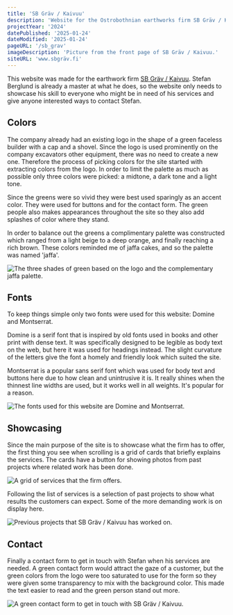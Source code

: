 ```yaml
---
title: 'SB Gräv / Kaivuu'
description: 'Website for the Ostrobothnian earthworks firm SB Gräv / Kaivuu.'
projectYear: '2024'
datePublished: '2025-01-24'
dateModified: '2025-01-24'
pageURL: '/sb_grav'
imageDescription: 'Picture from the front page of SB Gräv / Kaivuu.'
siteURL: 'www.sbgräv.fi'
---
```


This website was made for the earthwork firm [SB Gräv / Kaivuu](https://www.sbgräv.fi). Stefan Berglund is already a master at what he does, so the website only needs to showcase his skill to everyone who might be in need of his services and give anyone interested ways to contact Stefan.

## Colors

The company already had an existing logo in the shape of a green faceless builder with a cap and a shovel. Since the logo is used prominently on the company excavators other equipment, there was no need to create a new one. Therefore the process of picking colors for the site started with extracting colors from the logo. In order to limit the palette as much as possible only three colors were picked: a midtone, a dark tone and a light tone.

Since the greens were so vivid they were best used sparingly as an accent color. They were used for buttons and for the contact form. The green people also makes appearances throughout the site so they also add splashes of color where they stand.

In order to balance out the greens a complimentary palette was constructed which ranged from a light beige to a deep orange, and finally reaching a rich brown. These colors reminded me of jaffa cakes, and so the palette was named 'jaffa'.

![The three shades of green based on the logo and the complementary jaffa palette.](img/work/sb_grav/palette_showcase.webp)

## Fonts

To keep things simple only two fonts were used for this website: Domine and Montserrat.

Domine is a serif font that is inspired by old fonts used in books and other print with dense text. It was specifically designed to be legible as body text on the web, but here it was used for headings instead. The slight curvature of the letters give the font a homely and friendly look which suited the site.

Montserrat is a popular sans serif font which was used for body text and buttons here due to how clean and unintrusive it is. It really shines when the thinnest line widths are used, but it works well in all weights. It's popular for a reason.

![The fonts used for this website are Domine and Montserrat.](img/work/sb_grav/font_showcase.webp)

## Showcasing

Since the main purpose of the site is to showcase what the firm has to offer, the first thing you see when scrolling is a grid of cards that briefly explains the services. The cards have a button for showing photos from past projects where related work has been done.

![A grid of services that the firm offers.](/img/work/sb_grav/sb_services.webp)

Following the list of services is a selection of past projects to show what results the customers can expect. Some of the more demanding work is on display here.

![Previous projects that SB Gräv / Kaivuu has worked on.](/img/work/sb_grav/sb_projects.webp)

## Contact

Finally a contact form to get in touch with Stefan when his services are needed. A green contact form would attract the gaze of a customer, but the green colors from the logo were too saturated to use for the form so they were given some transparency to mix with the background color. This made the text easier to read and the green person stand out more.

![A green contact form to get in touch with SB Gräv / Kaivuu.](/img/work/sb_grav/sb_contact.webp)
